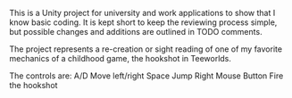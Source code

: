 This is a Unity project for university and work applications to show that I know basic coding.
It is kept short to keep the reviewing process simple, but possible changes and additions are outlined in TODO comments.

The project represents a re-creation or sight reading of one of my favorite mechanics of a childhood game,
the hookshot in Teeworlds.

The controls are:
A/D                 Move left/right
Space               Jump
Right Mouse Button  Fire the hookshot
